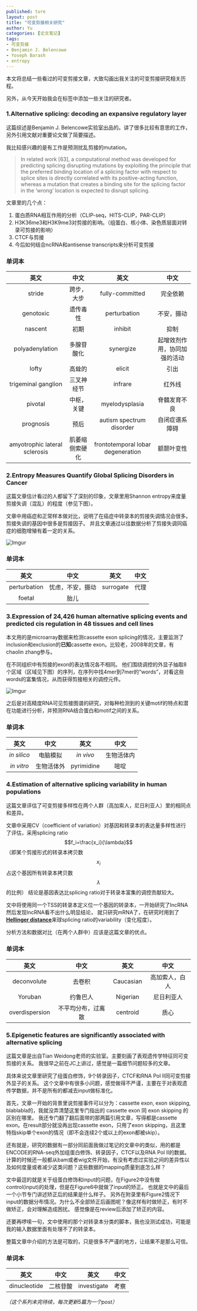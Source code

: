 ```yaml
---
published: ture
layout: post
title: "可变剪接相关研究"
author: Yu
categories: [论文笔记]
tags:
- 可变剪接
- Benjamin J. Belencowe
- Yoseph Barash
- entropy
---
```


本文将总结一些看过的可变剪接文章，大致勾画出我关注的可变剪接研究相关历程。

另外，从今天开始我会在标签中添加一些关注的研究者。

### 1.Alternative splicing: decoding an expansive regulatory layer

这篇综述是Benjamin J. Belencowe实验室出品的。讲了很多比较有意思的工作，另外引用文献对重要论文做了简要描述。

我比较感兴趣的是有工作是预测扰乱剪接的mutation。

> In related work [63], a computational method was developed for predicting splicing disrupting mutations by exploiting the principle that the preferred binding location of a splicing factor with respect to splice sites is directly correlated with its positive-acting function, whereas a mutation that creates a binding site for the splicing factor in the ‘wrong’ location is expected to disrupt splicing. 

文章里的几个点：
1. 蛋白质RNA相互作用的分析（CLIP-seq，HITS-CLIP，PAR-CLIP）
2. H3K36me3和H3K9me3对剪接的影响。（组蛋白、核小体、染色质层面对转录可剪接的影响）
3. CTCF与剪接
4. 今后如何结合ncRNA和antisense transcripts来分析可变剪接

### 单词本

|英文|中文|英文|中文|
|:----:|:----:|:----:|:----:|
|stride|跨步，大步|fully-committed|完全依赖|
|genotoxic|遗传毒性|perturbation|不安，摄动|
|nascent|初期|inhibit|抑制|
|polyadenylation|多腺苷酸化|synergize|起增效剂作用，协同加强的活动|
|lofty|高耸的|elicit|引出|
|trigeminal ganglion|三叉神经节|infrare|红外线|
|pivotal|中枢，关键|myelodysplasia|脊髓发育不良|
|prognosis|预后|autism spectrum disorder|自闭症谱系障碍|
|amyotrophic lateral sclerosis|肌萎缩侧索硬化|frontotemporal lobar degeneration|额颞叶变性|


### 2.Entropy Measures Quantify Global Splicing Disorders in Cancer

这篇文章估计看过的人都留下了深刻的印象，文章里用Shannon entropy来度量剪接失调（混乱）的程度（参见下图）。

文章中用癌症和正常样本做对比，说明了在癌症中转录本的剪接失调情况会很多。
剪接失调的基因中很多是剪接因子。
并且文章通过以往数据分析了剪接失调同癌症的细胞增殖有着一定的关系。

![Imgur](http://i.imgur.com/mvXH1JL.png)


### 单词本

|英文|中文|英文|中文|
|:----:|:----:|:----:|:----:|
|perturbation|忧虑，不安，摄动|surrogate|代理|
|foetal|胎儿|||


### 3.Expression of 24,426 human alternative splicing events and predicted cis regulation in 48 tissues and cell lines

本文用的是microarray数据来检测cassette exon splicing的情况，主要监测了inclusion和exclusion的**已知**cassette exon。比较老，2008年的文章，有chaolin zhang参与。

在不同组织中有剪接的exon的表达情况各不相同。
他们围绕调控的外显子抽取8个区域（区域见下图）的序列，在序列中找4mer到7mer的“words”，对看这些words的富集情况，从而获得剪接相关的调控元件。

![Imgur](http://i.imgur.com/Ij77696.png)

之后是对高精度RNA可见剪接图谱的研究，对每种检测到的关键motif的特点和潜在功能进行分析，并预测RNA结合蛋白和motif之间的关系。



### 单词本

|英文|中文|英文|中文|
|:----:|:----:|:----:|:----:|
|*in silico*|电脑模拟|*in vivo*|生物活体内|
|*in vitro*|生物活体外|pyrimidine|嘧啶|


### 4.Estimation of alternative splicing variability in human populations

这篇文章评估了可变剪接多样性在两个人群（高加索人，尼日利亚人）里的相同点和差异。

文章中采用CV（coefficient of variation）对基因和转录本的表达量多样性进行了评估，采用splicing ratio $$f_i=\frac{x_i}{\lambda}$$（即某个剪接形式的转录本拷贝数$$x_i$$占这个基因所有转录本拷贝数$$\lambda$$的比例）
结论是基因表达比splicing ratio对于转录本富集的调控贡献较大。

文中将使用同一个TSS的转录本定义位一个基因的转录本，一开始研究了lncRNA然后发现lncRNA看不出什么明显结论，
就只研究mRNA了，在研究时用到了[**Hellinger distance**](https://en.wikipedia.org/wiki/Hellinger_distance)来球splicing ratio的variability（变化程度）。

分析方法和数据对比（在两个人群中）应该是这篇文章的优点。

### 单词本

|英文|中文|英文|中文|
|:----:|:----:|:----:|:----:|
|deconvolute|去卷积|Caucasian|高加索人，白人|
|Yoruban|约鲁巴人|Nigerian|尼日利亚人|
|overdispersion|不平均分布，过离散|centroid|质心|

### 5.Epigenetic features are significantly associated with alternative splicing

这篇文章是出自Tian Weidong老师的实验室。主要刻画了表观遗传学特征同可变剪接的关系。
我很早之前在JC上讲过，感觉是一篇细节问题较多的文章。

具体来说文章里研究了组蛋白修饰，9个转录因子，CTCF和RNA Pol II同可变剪接外显子的关系。
这个文章中有很多小问题，感觉做得不严谨，主要在于对表观遗传学数据，并不是所有的都减去input做标准化。

首先，文章一开始的背景里说剪接事件可以分为：cassette exon, exon skipping, blablabla的，我就没弄清楚这里专门指出的 cassette exon 同 exon skipping 的区别在哪里。
我还专门翻了翻后面带的那两篇引用文章，写得都是cassette exon。在result部分就没再出现cassette exon，只用了exon skipping，且这里特指skip单个exon的情况（即不会连续2个或以上的exon都被skip）。

还有就是，研究的数据有一部分同前面我做过笔记的文章中的类似，用的都是ENCODE的RNA-seq外加组蛋白修饰、转录因子，CTCF以及RNA Pol II的数据。
计算的时候还一般都从bam或者wig文件开始，有没有考虑过实验之间的差异性以及如何度量或者减少这类问题？这些数据的mapping质量到底怎么样？

文中最逗的就是关于组蛋白修饰和input的问题，在Figure2中没有做control(input)的处理，但是在Figure6中就做了input的矫正。
也就是文中的最后一个小节专门讲述矫正后的结果是什么样子。
另外在附录里有Figure2情况下input的数据分布情况。为什么不全部矫正后画图呢？像这样有时做矫正，有时不做矫正，会对理解造成困扰。
感觉像是在review后添加了矫正的内容。

还要再啰嗦一句，文中使用的那个对转录本分类的脚本，我也没测试成功，可能是我的输入数据里面有处理不了的转录本。

整篇文章中介绍的方法是可取的，只是很多不严谨的地方，让结果不是那么可信。


### 单词本

|英文|中文|英文|中文|
|:----:|:----:|:----:|:----:|
|dinucleotide|二核苷酸|investigate|考察|


*（这个系列未完待续，每次更新5篇为一个post）*

